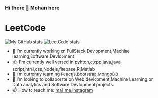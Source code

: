 ### Hi there 👋 Mohan here
#                                              LeetCode

![My GitHub stats](https://github-readme-stats.vercel.app/api?username=beaterblank&show_icons=true&theme=radical)
![LeetCode stats](https://leetcode-stats-six.vercel.app/api?username=gmtejar&theme=dark)

- 🔭 I’m currently working on FullStack Devlopment,Machine learning,Software Devlopment
- ✍️ I'm currently well versed in pyhton,c,cpp,java,java script,html,css,Nodejs,firebase,R,Matlab
- 🌱 I’m currently learning Reactjs,Bootstrap,MongoDB
- 👯 I’m looking to collaborate on Web devlopment,Machine Learning or Data analytics and Software Devlopment projects.
- 📫 How to reach me: [mail me](mailto:gmtejar@gmail.com),[instagram](https://www.instagram.com/mohan_teja_reddy/)


